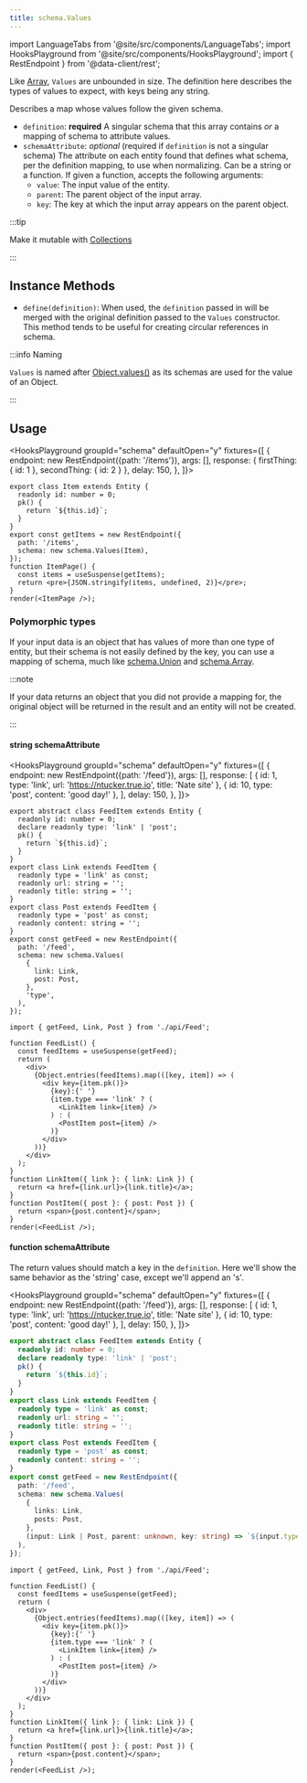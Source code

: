 ```yaml
---
title: schema.Values
---
```


<head>
  <title>schema.Values - Declarative map data for React</title>
</head>

import LanguageTabs from '@site/src/components/LanguageTabs';
import HooksPlayground from '@site/src/components/HooksPlayground';
import { RestEndpoint } from '@data-client/rest';

Like [Array](./Array), `Values` are unbounded in size. The definition here describes the types of values to expect,
with keys being any string.

Describes a map whose values follow the given schema.

- `definition`: **required** A singular schema that this array contains _or_ a mapping of schema to attribute values.
- `schemaAttribute`: _optional_ (required if `definition` is not a singular schema) The attribute on each entity found that defines what schema, per the definition mapping, to use when normalizing.
  Can be a string or a function. If given a function, accepts the following arguments:
  - `value`: The input value of the entity.
  - `parent`: The parent object of the input array.
  - `key`: The key at which the input array appears on the parent object.

:::tip

Make it mutable with [Collections](./Collection.md)

:::

## Instance Methods

- `define(definition)`: When used, the `definition` passed in will be merged with the original definition passed to the `Values` constructor. This method tends to be useful for creating circular references in schema.

:::info Naming

`Values` is named after [Object.values()](https://developer.mozilla.org/en-US/docs/Web/JavaScript/Reference/Global_objects/Object/values) as
its schemas are used for the value of an Object.

:::

## Usage

<HooksPlayground groupId="schema" defaultOpen="y" fixtures={[
{
endpoint: new RestEndpoint({path: '/items'}),
args: [],
response: { firstThing: { id: 1 }, secondThing: { id: 2 } },
delay: 150,
},
]}>

```tsx title="ItemPage.tsx"
export class Item extends Entity {
  readonly id: number = 0;
  pk() {
    return `${this.id}`;
  }
}
export const getItems = new RestEndpoint({
  path: '/items',
  schema: new schema.Values(Item),
});
function ItemPage() {
  const items = useSuspense(getItems);
  return <pre>{JSON.stringify(items, undefined, 2)}</pre>;
}
render(<ItemPage />);
```

</HooksPlayground>

### Polymorphic types

If your input data is an object that has values of more than one type of entity, but their schema is not easily defined by the key, you can use a mapping of schema, much like [schema.Union](./Union.md) and [schema.Array](./Array.md).

:::note

If your data returns an object that you did not provide a mapping for, the original object will be returned in the result and an entity will not be created.

:::

#### string schemaAttribute

<HooksPlayground groupId="schema" defaultOpen="y" fixtures={[
{
endpoint: new RestEndpoint({path: '/feed'}),
args: [],
response: [
{ id: 1, type: 'link', url: 'https://ntucker.true.io', title: 'Nate site' },
{ id: 10, type: 'post', content: 'good day!' },
],
delay: 150,
},
]}>

```tsx title="api/Feed.ts"
export abstract class FeedItem extends Entity {
  readonly id: number = 0;
  declare readonly type: 'link' | 'post';
  pk() {
    return `${this.id}`;
  }
}
export class Link extends FeedItem {
  readonly type = 'link' as const;
  readonly url: string = '';
  readonly title: string = '';
}
export class Post extends FeedItem {
  readonly type = 'post' as const;
  readonly content: string = '';
}
export const getFeed = new RestEndpoint({
  path: '/feed',
  schema: new schema.Values(
    {
      link: Link,
      post: Post,
    },
    'type',
  ),
});
```

```tsx title="FeedList.tsx" collapsed
import { getFeed, Link, Post } from './api/Feed';

function FeedList() {
  const feedItems = useSuspense(getFeed);
  return (
    <div>
      {Object.entries(feedItems).map(([key, item]) => (
        <div key={item.pk()}>
          {key}:{' '}
          {item.type === 'link' ? (
            <LinkItem link={item} />
          ) : (
            <PostItem post={item} />
          )}
        </div>
      ))}
    </div>
  );
}
function LinkItem({ link }: { link: Link }) {
  return <a href={link.url}>{link.title}</a>;
}
function PostItem({ post }: { post: Post }) {
  return <span>{post.content}</span>;
}
render(<FeedList />);
```

</HooksPlayground>

#### function schemaAttribute

The return values should match a key in the `definition`. Here we'll show the same behavior as the 'string'
case, except we'll append an 's'.

<HooksPlayground groupId="schema" defaultOpen="y" fixtures={[
{
endpoint: new RestEndpoint({path: '/feed'}),
args: [],
response: [
{ id: 1, type: 'link', url: 'https://ntucker.true.io', title: 'Nate site' },
{ id: 10, type: 'post', content: 'good day!' },
],
delay: 150,
},
]}>

```typescript title="api/Feed.ts"
export abstract class FeedItem extends Entity {
  readonly id: number = 0;
  declare readonly type: 'link' | 'post';
  pk() {
    return `${this.id}`;
  }
}
export class Link extends FeedItem {
  readonly type = 'link' as const;
  readonly url: string = '';
  readonly title: string = '';
}
export class Post extends FeedItem {
  readonly type = 'post' as const;
  readonly content: string = '';
}
export const getFeed = new RestEndpoint({
  path: '/feed',
  schema: new schema.Values(
    {
      links: Link,
      posts: Post,
    },
    (input: Link | Post, parent: unknown, key: string) => `${input.type}s`,
  ),
});
```

```tsx title="FeedList.tsx" collapsed
import { getFeed, Link, Post } from './api/Feed';

function FeedList() {
  const feedItems = useSuspense(getFeed);
  return (
    <div>
      {Object.entries(feedItems).map(([key, item]) => (
        <div key={item.pk()}>
          {key}:{' '}
          {item.type === 'link' ? (
            <LinkItem link={item} />
          ) : (
            <PostItem post={item} />
          )}
        </div>
      ))}
    </div>
  );
}
function LinkItem({ link }: { link: Link }) {
  return <a href={link.url}>{link.title}</a>;
}
function PostItem({ post }: { post: Post }) {
  return <span>{post.content}</span>;
}
render(<FeedList />);
```

</HooksPlayground>
